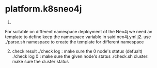 # platform.k8sneo4j
1. 
For suitable on different namespace deployment of the Neo4j
we need an template to define keep the namespace variable in said neo4j.yml.j2. 
use ./parse.sh namespace 
to create the template for different namespace


2. check result
./check log : make sure the 0 node's status (defualt)
./check log 0 : make sure the given node's status
./check.sh cluster: make sure the cluster status


